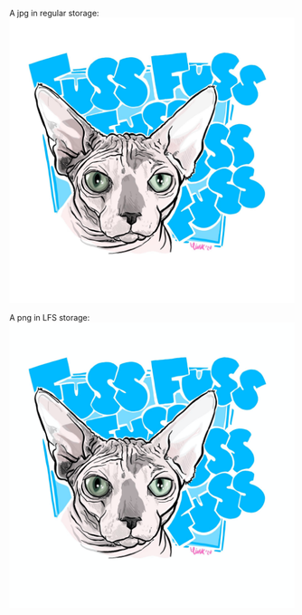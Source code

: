 A jpg in regular storage:
![nyrla-jpg alt text](nyarla-jpg.jpg)

A png in LFS storage:
![nyrla-png alt text](nyarla-png.png)
